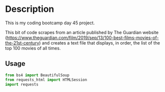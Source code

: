 # Description
This is my coding bootcamp day 45 project. 

This bit of code scrapes from an article published by The Guardian website (https://www.theguardian.com/film/2019/sep/13/100-best-films-movies-of-the-21st-century) and creates a text file that displays, in order, the list of the top 100 movies of all times.  

## Usage

```python
from bs4 import BeautifulSoup
from requests_html import HTMLSession
import requests

```